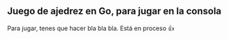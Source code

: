 ## Juego de ajedrez en Go, para jugar en la consola

Para jugar, tenes que hacer bla bla bla. Está en proceso 👍
